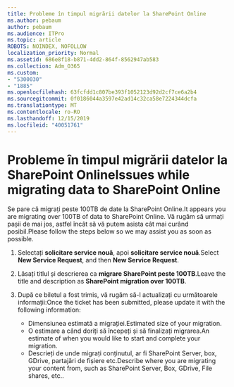 ```yaml
---
title: Probleme în timpul migrării datelor la SharePoint Online
ms.author: pebaum
author: pebaum
ms.audience: ITPro
ms.topic: article
ROBOTS: NOINDEX, NOFOLLOW
localization_priority: Normal
ms.assetid: 686e8f18-b871-4dd2-864f-8562947ab583
ms.collection: Adm_O365
ms.custom:
- "5300030"
- "1885"
ms.openlocfilehash: 63fcfdd1c807be393f1052123d92d2cf7ce6a2b4
ms.sourcegitcommit: 0f0186044a3597e42ad14c32ca58e7224344dcfa
ms.translationtype: MT
ms.contentlocale: ro-RO
ms.lasthandoff: 12/15/2019
ms.locfileid: "40051761"
---
```

# <a name="issues-while-migrating-data-to-sharepoint-online"></a><span data-ttu-id="7a34b-102">Probleme în timpul migrării datelor la SharePoint Online</span><span class="sxs-lookup"><span data-stu-id="7a34b-102">Issues while migrating data to SharePoint Online</span></span>

<span data-ttu-id="7a34b-103">Se pare că migrați peste 100TB de date la SharePoint Online.</span><span class="sxs-lookup"><span data-stu-id="7a34b-103">It appears you are migrating over 100TB of data to SharePoint Online.</span></span> <span data-ttu-id="7a34b-104">Vă rugăm să urmați pașii de mai jos, astfel încât să vă putem asista cât mai curând posibil.</span><span class="sxs-lookup"><span data-stu-id="7a34b-104">Please follow the steps below so we may assist you as soon as possible.</span></span> 

1. <span data-ttu-id="7a34b-105">Selectați **solicitare service nouă**, apoi **solicitare service nouă**.</span><span class="sxs-lookup"><span data-stu-id="7a34b-105">Select **New Service Request**, and then **New Service Request**.</span></span> 
2. <span data-ttu-id="7a34b-106">Lăsați titlul și descrierea ca **migrare SharePoint peste 100TB**.</span><span class="sxs-lookup"><span data-stu-id="7a34b-106">Leave the title and description as **SharePoint migration over 100TB**.</span></span>
3. <span data-ttu-id="7a34b-107">După ce biletul a fost trimis, vă rugăm să-l actualizați cu următoarele informații:</span><span class="sxs-lookup"><span data-stu-id="7a34b-107">Once the ticket has been submitted, please update it with the following information:</span></span> 

    - <span data-ttu-id="7a34b-108">Dimensiunea estimată a migrației.</span><span class="sxs-lookup"><span data-stu-id="7a34b-108">Estimated size of your migration.</span></span>
    - <span data-ttu-id="7a34b-109">O estimare a când doriți să începeți și să finalizați migrarea.</span><span class="sxs-lookup"><span data-stu-id="7a34b-109">An estimate of when you would like to start and complete your migration.</span></span>
    - <span data-ttu-id="7a34b-110">Descrieți de unde migrați conținutul, ar fi SharePoint Server, box, GDrive, partajări de fișiere etc.</span><span class="sxs-lookup"><span data-stu-id="7a34b-110">Describe where you are migrating your content from, such as SharePoint Server, Box, GDrive, File shares, etc..</span></span>


  

